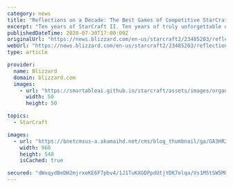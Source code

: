 ```yaml
---
category: news
title: "Reflections on a Decade: The Best Games of Competitive StarCraft II, Part II: Heart of the Swarm"
excerpt: "Ten years of StarCraft II. Ten years of truly unforgettable esports."
publishedDateTime: 2020-07-30T17:00:00Z
originalUrl: "https://news.blizzard.com/en-us/starcraft2/23485203/reflections-on-a-decade-the-best-games-of-competitive-starcraft-ii-part-ii-heart-of-the-swarm"
webUrl: "https://news.blizzard.com/en-us/starcraft2/23485203/reflections-on-a-decade-the-best-games-of-competitive-starcraft-ii-part-ii-heart-of-the-swarm"
type: article

provider:
  name: Blizzard
  domain: blizzard.com
  images:
    - url: "https://smartableai.github.io/starcraft/assets/images/organizations/blizzard.com-50x50.jpg"
      width: 50
      height: 50

topics:
  - StarCraft

images:
  - url: "https://bnetcmsus-a.akamaihd.net/cms/blog_thumbnail/ga/GA3HR2WJELL11595530752347.jpg"
    width: 960
    height: 540
    isCached: true

secured: "dWxqydBeDH2mjrxoKE6F7pbv4/1J1TuKXGDPpdUtjYDK7elqa/Vs1M5tSW5MUkPVFzkWyhDxp5Ye5T5IBUof8O0I3jQPez0NgQlsOidGxIS1qbOkv3pUMJrEaiUAuX3PInlDClhBiS1l4K96MyEyDPNCh/MWVRUNAIvw7WRM55PeHS8w0fkcpdkBqqxudOTxadGK3JZ0/523am0ptfpnSUlHMNCHTZo4aYBn6DpBNpHFBLgoqF+2qHT2t1eNkRcxewivykf6OUlOnRUpo4RUyGxx5cGniT3+Q1Mpi+0DvqA702Fk0r+sl1q7PS0OwqTXzw0z4Ef69XKupncXQFaNA6I+EduCEhRwswxmacpLQ1M=;s48pFomB4nmgSzQRJUNJtQ=="
---
```


